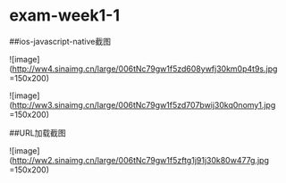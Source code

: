 # exam-week1-1
##ios-javascript-native截图

![image](http://ww4.sinaimg.cn/large/006tNc79gw1f5zd608ywfj30km0p4t9s.jpg =150x200)

![image](http://ww3.sinaimg.cn/large/006tNc79gw1f5zd707bwij30kq0nomy1.jpg =150x200)


##URL加载截图

![image](http://ww2.sinaimg.cn/large/006tNc79gw1f5zftg1j91j30k80w477g.jpg =150x200)
